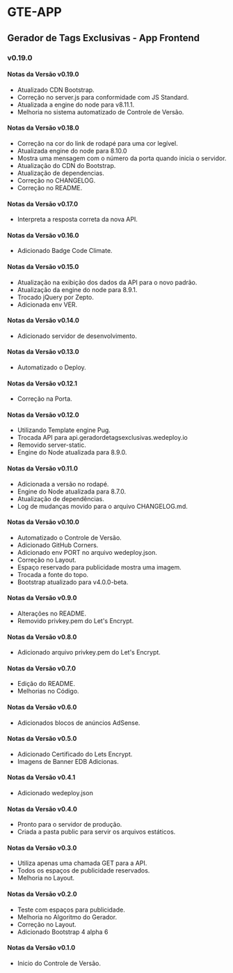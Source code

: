 # GTE-APP

## Gerador de Tags Exclusivas - App Frontend

### v0.19.0

#### Notas da Versão v0.19.0

- Atualizado CDN Bootstrap.
- Correção no server.js para conformidade com JS Standard.
- Atualizada a engine do node para v8.11.1.
- Melhoria no sistema automatizado de Controle de Versão.

#### Notas da Versão v0.18.0

- Correção na cor do link de rodapé para uma cor legível.
- Atualizada engine do node para 8.10.0
- Mostra uma mensagem com o número da porta quando inicia o servidor.
- Atualização do CDN do Bootstrap.
- Atualização de dependencias.
- Correção no CHANGELOG.
- Correção no README.

#### Notas da Versão v0.17.0

- Interpreta a resposta correta da nova API.

#### Notas da Versão v0.16.0

- Adicionado Badge Code Climate.

#### Notas da Versão v0.15.0

- Atualização na exibição dos dados da API para o novo padrão.
- Atualização da engine do node para 8.9.1.
- Trocado jQuery por Zepto.
- Adicionada env VER.

#### Notas da Versão v0.14.0

- Adicionado servidor de desenvolvimento.

#### Notas da Versão v0.13.0

- Automatizado o Deploy.

#### Notas da Versão v0.12.1

- Correção na Porta.

#### Notas da Versão v0.12.0

- Utilizando Template engine Pug.
- Trocada API para api.geradordetagsexclusivas.wedeploy.io
- Removido server-static.
- Engine do Node atualizada para 8.9.0.

#### Notas da Versão v0.11.0

- Adicionada a versão no rodapé.
- Engine do Node atualizada para 8.7.0.
- Atualização de dependências.
- Log de mudanças movido para o arquivo CHANGELOG.md.

#### Notas da Versão v0.10.0

- Automatizado o Controle de Versão.
- Adicionado GitHub Corners.
- Adicionado env PORT no arquivo wedeploy.json.
- Correção no Layout.
- Espaço reservado para publicidade mostra uma imagem.
- Trocada a fonte do topo.
- Bootstrap atualizado para v4.0.0-beta.

#### Notas da Versão v0.9.0

- Alterações no README.
- Removido privkey.pem do Let's Encrypt.

#### Notas da Versão v0.8.0

- Adicionado arquivo privkey.pem do Let's Encrypt.

#### Notas da Versão v0.7.0

- Edição do README.
- Melhorias no Código.

#### Notas da Versão v0.6.0

- Adicionados blocos de anúncios AdSense.

#### Notas da Versão v0.5.0

- Adicionado Certificado do Lets Encrypt.
- Imagens de Banner EDB Adicionas.

#### Notas da Versão v0.4.1

- Adicionado wedeploy.json

#### Notas da Versão v0.4.0

- Pronto para o servidor de produção.
- Criada a pasta public para servir os arquivos estáticos.

#### Notas da Versão v0.3.0

- Utiliza apenas uma chamada GET para a API.
- Todos os espaços de publicidade reservados.
- Melhoria no Layout.

#### Notas da Versão v0.2.0

- Teste com espaços para publicidade.
- Melhoria no Algoritmo do Gerador.
- Correção no Layout.
- Adicionado Bootstrap 4 alpha 6

#### Notas da Versão v0.1.0

- Inicio do Controle de Versão.